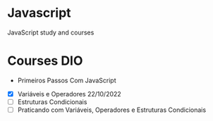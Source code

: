 # Javascript
JavaScript study and courses

# Courses DIO
* Primeiros Passos Com JavaScript
- [x] Variáveis e Operadores 22/10/2022
- [ ] Estruturas Condicionais
- [ ] Praticando com Variáveis, Operadores e Estruturas Condicionais
